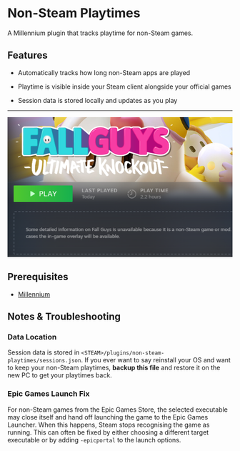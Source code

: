 # Non-Steam Playtimes

A Millennium plugin that tracks playtime for non-Steam games.

## Features

- Automatically tracks how long non-Steam apps are played

- Playtime is visible inside your Steam client alongside your official games

- Session data is stored locally and updates as you play

---

![Screenshot](screenshots/example.png)

## Prerequisites

- [Millennium](https://steambrew.app/)

## Notes & Troubleshooting

### Data Location

Session data is stored in `<STEAM>/plugins/non-steam-playtimes/sessions.json`. If you ever want to say reinstall your OS and want to keep your non-Steam playtimes, **backup this file** and restore it on the new PC to get your playtimes back.

### Epic Games Launch Fix

For non-Steam games from the Epic Games Store, the selected executable may close itself and hand off launching the game to the Epic Games Launcher. When this happens, Steam stops recognising the game as running. This can often be fixed by either choosing a different target executable or by adding `-epicportal` to the launch options.
